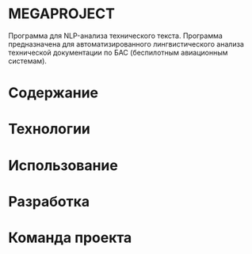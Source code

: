 # MEGAPROJECT
Программа для NLP-анализа технического текста.
Программа предназначена для автоматизированного лингвистического анализа технической документации по БАС (беспилотным авиационным системам).
# Содержание


# Технологии


# Использование

# Разработка

# Команда проекта
